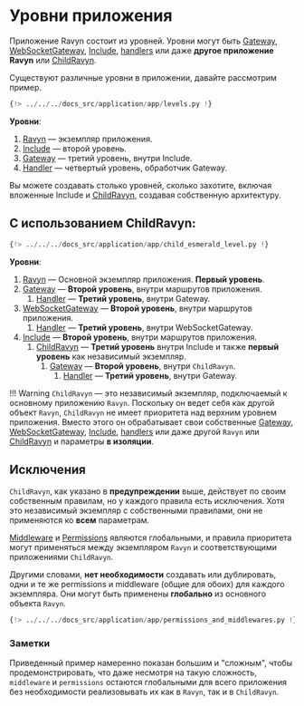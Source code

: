 # Уровни приложения

Приложение Ravyn состоит из уровней. Уровни могут быть [Gateway](../routing/routes.md#gateway),
[WebSocketGateway](../routing/routes.md#websocketgateway), [Include](../routing/routes.md#include),
[handlers](../routing/handlers.md) или даже **другое приложение Ravyn** или
[ChildRavyn](../routing/router.md#child-ravyn-application).

Существуют различные уровни в приложении, давайте рассмотрим пример.
```python
{!> ../../../docs_src/application/app/levels.py !}
```

**Уровни**:

1. [Ravyn](./applications.md) — экземпляр приложения.
2. [Include](../routing/routes.md#include) — второй уровень.
3. [Gateway](../routing/routes.md#gateway) — третий уровень, внутри Include.
4. [Handler](../routing/handlers.md) — четвертый уровень, обработчик Gateway.

Вы можете создавать столько уровней, сколько захотите, включая вложенные Include и
[ChildRavyn](../routing/router.md#child-ravyn-application), создавая собственную архитектуру.

## С использованием ChildRavyn:

```python hl_lines="49 58"
{!> ../../../docs_src/application/app/child_esmerald_level.py !}
```

**Уровни**:

1. [Ravyn](./applications.md) — Основной экземпляр приложения. **Первый уровень**.
2. [Gateway](../routing/routes.md#gateway) — **Второй уровень**, внутри маршрутов приложения.
    1. [Handler](../routing/handlers.md) — **Третий уровень**, внутри Gateway.
3. [WebSocketGateway](../routing/routes.md#websocketgateway) — **Второй уровень**, внутри маршрутов приложения.
    1. [Handler](../routing/handlers.md) — **Третий уровень**, внутри WebSocketGateway.
4. [Include](../routing/routes.md#include) — **Второй уровень**, внутри маршрутов приложения.
    1. [ChildRavyn](../routing/router.md#child-ravyn-application) — **Третий уровень** внутри Include и также **первый уровень** как независимый экземпляр.
        1. [Gateway](../routing/routes.md#gateway) — **Второй уровень**, внутри `ChildRavyn`.
            1. [Handler](../routing/handlers.md) — **Третий уровень**, внутри Gateway.

!!! Warning
    `ChildRavyn` — это независимый экземпляр, подключаемый к основному приложению `Ravyn`.
    Поскольку он ведет себя как другой объект `Ravyn`, `ChildRavyn` не имеет приоритета над
    верхним уровнем приложения. Вместо этого он обрабатывает свои собственные
    [Gateway](../routing/routes.md#gateway), [WebSocketGateway](../routing/routes.md#websocketgateway),
    [Include](../routing/routes.md#include), [handlers](../routing/handlers.md) или даже другой `Ravyn`
    или [ChildRavyn](../routing/router.md#child-ravyn-application) и параметры **в изоляции**.

## Исключения

`ChildRavyn`, как указано в **предупреждении** выше, действует по своим собственным правилам,
но у каждого правила есть исключения. Хотя это независимый экземпляр с собственными правилами,
они не применяются ко **всем** параметрам.

[Middleware](../middleware/middleware.md) и [Permissions](../permissions/index.md) являются глобальными,
и правила приоритета могут применяться между экземпляром `Ravyn` и соответствующими приложениями
`ChildRavyn`.

Другими словами, **нет необходимости** создавать или дублировать, одни и те же permissions и middleware
(общие для обоих) для каждого экземпляра. Они могут быть применены **глобально** из основного объекта `Ravyn`.

```python hl_lines="97-99 108 115 117-118"
{!> ../../../docs_src/application/app/permissions_and_middlewares.py !}
```

### Заметки

Приведенный пример намеренно показан большим и "сложным", чтобы продемонстрировать, что даже
несмотря на такую сложность, `middleware` и `permissions` остаются глобальными для всего
приложения без необходимости реализовывать их как в `Ravyn`, так и в `ChildRavyn`.
